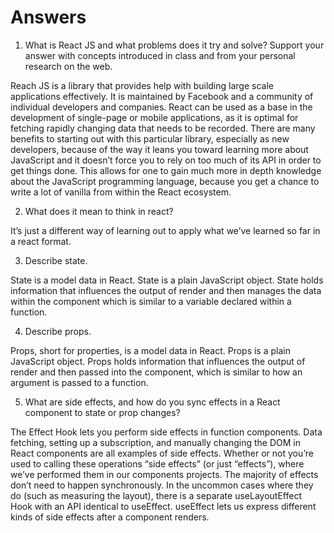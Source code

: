 # Answers

1. What is React JS and what problems does it try and solve? Support your answer with concepts introduced in class and from your personal research on the web.

Reach JS is a library that provides help with building large scale applications effectively. It is maintained by Facebook and a community of individual developers and companies. React can be used as a base in the development of single-page or mobile applications, as it is optimal for fetching rapidly changing data that needs to be recorded. There are many benefits to starting out with this particular library, especially as new developers, because of the way it leans you toward learning more about JavaScript and it doesn’t force you to rely on too much of its API in order to get things done. This allows for one to gain much more in depth knowledge about the JavaScript programming language, because you get a chance to write a lot of vanilla from within the React ecosystem.

2. What does it mean to think in react?

It’s just a different way of learning out to apply what we’ve learned so far in a react format.

3. Describe state.

State is a model data in React. State is a plain JavaScript object. State holds information that influences the output of render and then manages the data within the component which is similar to a variable declared within a function. 

4. Describe props.

Props, short for properties, is a model data in React. Props is a plain JavaScript object. Props holds information that influences the output of render and then passed into the component, which is similar to how an argument is passed to a function. 

5. What are side effects, and how do you sync effects in a React component to state or prop changes?

The Effect Hook lets you perform side effects in function components. Data fetching, setting up a subscription, and manually changing the DOM in React components are all examples of side effects. Whether or not you’re used to calling these operations “side effects” (or just “effects”), where we’ve performed them in our components projects. The majority of effects don’t need to happen synchronously. In the uncommon cases where they do (such as measuring the layout), there is a separate useLayoutEffect Hook with an API identical to useEffect. useEffect lets us express different kinds of side effects after a component renders.
